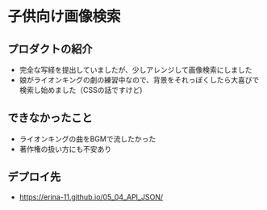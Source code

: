 # 子供向け画像検索

## プロダクトの紹介

- 完全な写経を提出していましたが、少しアレンジして画像検索にしました
- 娘がライオンキングの劇の練習中なので、背景をそれっぽくしたら大喜びで検索し始めました（CSSの話ですけど)

## できなかったこと

- ライオンキングの曲をBGMで流したかった
- 著作権の扱い方にも不安あり

## デプロイ先

- https://erina-11.github.io/05_04_API_JSON/
